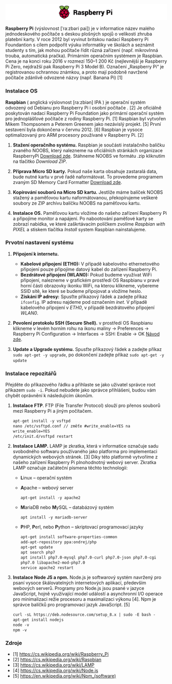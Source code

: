 ![alt text](https://github.com/davidvasicek/Elektronicke-zabezpecovaci-systemy---EZS/blob/master/img/raspberry-pi-logo%20-%20kopie1.png)

**Raspberry Pi** (výslovnost [ˈraːzbəri pai]) je v informatice název malého jednodeskového počítače s deskou plošných spojů o velikosti zhruba platební karty. V roce 2012 byl vyvinut britskou nadací Raspberry Pi Foundantion s cílem podpořit výuku informatiky ve školách a seznámit studenty s tím, jak mohou počítače řídit různá zařízení (např. mikrovlnná trouba, automatická pračka). Primárním operačním systémem je Raspbian. Cena je na konci roku 2016 v rozmezí 150–1 200 Kč (nejlevnější je Raspberry Pi Zero, nejdražší pak Raspberry Pi 3 Model B). Označení „Raspberry Pi“ je registrovanou ochrannou známkou, a proto mají podobně navržené počítače zdánlivě odvozené názvy (např. Banana Pi) [1]

### Instalace OS

**Raspbian** ( anglická výslovnost [raːzbiən] IPA ) je operační systém odvozený od Debianu pro Raspberry Pi i osobní počítače . [2] Je oficiálně poskytován nadací Raspberry Pi Foundation jako primární operační systém pro jednoplášťové počítače z rodiny Raspberry Pi. [1] Raspbian byl vytvořen Mikem Thompsonem a Peterem Greenem jako nezávislý projekt. [5] První sestavení byla dokončena v červnu 2012. [6] Raspbian je vysoce optimalizovaný pro ARM procesory používané v Raspberry Pi. [2]

1. **Stažení operačního systému.** Raspbian je součásti instalačního balíčku zvaného NOOBS, který nalezneme na oficiálních stránkách organizace RaspberryPi [Download zde](https://www.raspberrypi.org/downloads/noobs/). Stáhneme NOOBS ve formátu .zip kliknutím na tlačítko *Download ZIP*.

2. **Příprava Micro SD karty.** Pokud naše karta obsahuje zastaralá data, bude nutné kartu v prvé řadě naformátovat. To provedeme programem zvaným SD Memory Card Formatter [Download zde](https://www.sdcard.org/downloads/formatter_4/).

3. **Kopírování souborů na Micro SD kartu.** Jestliže máme balíček NOOBS stažený a paměťovou kartu naformátovanou, překopírujeme veškeré soubory ze ZIP archívu balíčku NOOBS na paměťovou kartu.

4. **Instalace OS.** Paměťovou kartu vložíme do našeho zařízení Raspberry Pi a připojíme monitor a napájení. Po nabootování paměťové karty se zobrazí nabídka, ve které zaškrtávacím políčkem zvolíme *Raspbian with PIXEL* a stiskem tlačítka *Install* system Raspbian nainstalujeme.

### Prvotní nastavení systému

1. **Připojení k internetu.** 

    - **Kabelové připojení (ETH0):** V případě kabelového ethernetového připojení pouze připojíme datový kabel do zařízení Raspberry Pi. 
    - **Bezdrátové připojení (WLAN0):** Pokud budeme využívat WiFi připojení, nalezneme v grafickém prostředí OS Raspbianu v pravé horní části obrazovky ikonku WiFi, na kterou klikneme, vybereme SSID sítě, ke které se budeme připojovat a vložíme heslo. 
    - **Získáni IP adresy:** Spusťte příkazový řádek a zadejte příkaz `ifconfig`. IP adresu najdeme pod označením *inet*. V případě kabelového připojení v *ETH0*, v případě bezdrátového připojení *WLAN0*.
2. **Povolení protokolu SSH (Secure Shell).** v prostředí OS Raspbianu klikneme v levém horním rohu na ikonu maliny -> Preferences -> Raspberry Pi Configuration -> Interfaces -> SSH: Enable -> OK [Návod zde](https://www.raspberrypi.org/documentation/remote-access/ssh/).
3. **Update a Upgrade systému.** Spusťte příkazový řádek a zadejte příkaz `sudo apt-get -y upgrade`, po dokončení zadejte příkaz `sudo apt-get -y update`
### Instalace repozitářů
Přejděte do příkazového řádku a přihlaste se jako uživatel správce root příkazem `sudo -i`. Pokud nebudete jako správce přihlášeni, budou vám chybět oprávnění k následujícím úkonům.

1. **Instalace FTP**. FTP (File Transfer Protocol) slouží pro přenos souborů mezi Raspberry Pi a jiným počítačem.

    ```
    apt-get install -y vsftpd
    nano /etc/vsftpd.conf // změťe #write_enable=YES na write_enable=YES
    /etc/init.d/vsftpd restart
    ```
2. **Instalace LAMP.** LAMP je zkratka, která v informatice označuje sadu svobodného softwaru používaného jako platforma pro implementaci dynamických webových stránek. [3] Díky této platformě vytvoříme z našeho zařízení Raspberry Pi plnohodnotný webový server. Zkratka LAMP označuje začáteční písmena těchto technologií:

	- **L**inux – operační systém
	- **A**pache – webový server

		```
		apt-get install -y apache2
		``` 
		 
	- **M**ariaDB nebo **M**ySQL – databázový systém
		```
		apt install -y mariadb-server
		``` 
	
	- **P**HP, **P**erl, nebo **P**ython – skriptovací programovací jazyky
		```
		apt-get install software-properties-common
		add-apt-repository ppa:ondrej/php
		apt-get update
		apt search php7
		apt install php7.0-mysql php7.0-curl php7.0-json php7.0-cgi  php7.0 libapache2-mod-php7.0
		service apache2 restart
		```
	
		
 3. **Instalace Node JS a npm.** Node.js je softwarový systém navržený pro psaní vysoce škálovatelných internetových aplikací, především webových serverů. Programy pro Node.js jsou psané v jazyce JavaScript, hojně využívající model událostí a asynchronní I/O operace pro minimalizaci režie procesoru a maximalizaci výkonu [4]. Npm je správce balíčků pro programovací jazyk JavaScript. [5]
	``` 
	curl -sL https://deb.nodesource.com/setup_8.x | sudo -E bash -
	apt-get install nodejs
	node -v
	npm -v
	``` 
	
### Zdroje
- [1] https://cs.wikipedia.org/wiki/Raspberry_Pi
- [2] https://cs.wikipedia.org/wiki/Raspbian
- [3] https://cs.wikipedia.org/wiki/LAMP
- [4] https://cs.wikipedia.org/wiki/Node.js
- [5] https://en.wikipedia.org/wiki/Npm_(software)
